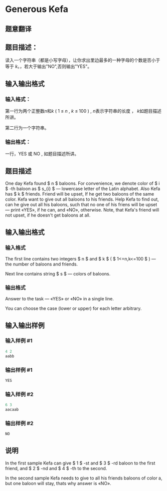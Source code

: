 # Generous Kefa

## 题意翻译

## 题目描述：

读入一个字符串（都是小写字母），让你求出里边最多的一种字母的个数是否小于等于 $k$。，若大于输出"NO",否则输出"YES"。

## 输入输出格式

### 输入格式：

第一行为两个正整数$n$和$k$ ( 1 $\le$ $n$ , $k$ $\le$ 100 ) , $n$表示字符串的长度 ， $k$如题目描述所讲。

第二行为一个字符串。

### 输出格式：

一行，YES 或 NO , 如题目描述所讲。

## 题目描述

One day Kefa found $ n $ baloons. For convenience, we denote color of $ i $ -th baloon as $ s_{i} $ — lowercase letter of the Latin alphabet. Also Kefa has $ k $ friends. Friend will be upset, If he get two baloons of the same color. Kefa want to give out all baloons to his friends. Help Kefa to find out, can he give out all his baloons, such that no one of his friens will be upset — print «YES», if he can, and «NO», otherwise. Note, that Kefa's friend will not upset, if he doesn't get baloons at all.

## 输入输出格式

### 输入格式

The first line contains two integers $ n $ and $ k $ ( $ 1<=n,k<=100 $ ) — the number of baloons and friends.

Next line contains string $ s $ — colors of baloons.

### 输出格式

Answer to the task — «YES» or «NO» in a single line.

You can choose the case (lower or upper) for each letter arbitrary.

## 输入输出样例

### 输入样例 #1

```cpp
4 2
aabb

```
### 输出样例 #1

```cpp
YES

```
### 输入样例 #2

```cpp
6 3
aacaab

```
### 输出样例 #2

```cpp
NO

```
## 说明

In the first sample Kefa can give $ 1 $ -st and $ 3 $ -rd baloon to the first friend, and $ 2 $ -nd and $ 4 $ -th to the second.

In the second sample Kefa needs to give to all his friends baloons of color a, but one baloon will stay, thats why answer is «NO».

